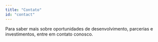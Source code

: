```yaml
---
title: "Contato"
id: "contact"
---
```


Para saber mais sobre oportunidades de desenvolvimento, parcerias e investimentos, entre em contato conosco.
